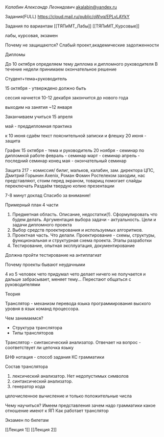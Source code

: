 *Калабин Александр Леонидович*
akalabin@yandex.ru

Задания(FULL)
https://cloud.mail.ru/public/oWvq/EPLvLAYkY

Задания по вариантам
[[ТЯПиМТ_Лабы]]
[[ТЯПиМТ_Курсовые]]

лабы, курсовая, экзамен

Почему не защищаются?
Слабый проект,академические задолженности

Дипломы

До 10 октября определяем тему диплома и дипломного руководителя
В течение недели принимаем окончательное решение

Студент+тема+руководитель

15 октября - утверждено должно быть

сессия начнется 10-12 декабря закончится до нового года

выходим на занятия ~12 января

Заканчиваем учиться 15 апреля

май - преддипломная практика

к 10 июня сдаём текст пояснительной записки и флешку
20 июня - защита

График
15 октября - тема и руководитель
20 ноября - семинар по дипломной работе
февраль - семинар
март - семинар
апрель - последний семинар
конец мая - окончательный семинар

Защита
217 - комиссия/ билиг, мальков, калабин, зам. директора ЦПС, Дмитрий Горынин Axenix, Роман Фомин Ростелеком
заходим, нас представляют, стоим перед экраном, товарищ помогает слайды переключать
Раздаём твердую копию презентации

7-8 минут доклад
Спасибо за внимание!

Примерный план
4 части
1. Предметная область. Описание, недостатки(!). Сформулировать что будем делать. Аргументация выбора задачи - актуальность. Цели и задачи дипломного проекта
2. Выбор средств проектирования и используемых алгоритмов.
3. Проектная часть. Что делали. Проектирование - схемы, структуры, функциональная и структурная схема проекта. Этапы разработки
4. Тестирование, опытная эксплуатация, документирование

Должна пройти тестирование на антиплагиат

Почему проекты бывают неудачными

4 из 5 человек чето придумал чето делает ничего не получается и дальше забрасывает, меняет тему... Перестают общаться с руководителями


Теория

Транслятор - механизм перевода языка программирования выского уровня в язык команд процессора.

Чем занимаемся?
* Структура транслятора
* Типы трансляторов

Транслятор - синтаксический анализатор. Отвечает на вопрос - соответствует ли цепочка языку

БНФ нотация - способ задания КС грамматики

Состав транслятора
1. лексический анализатор. Нет недопустимых символов
2. синтаксический анализатор. 
3. генератор кода

целочисленное вычисление и только положительные числа

Чему научиться? 
Имеем представления зачем надо грамматики какое отношение имеют к ЯП
Как работает транслятор

Экзамен по билетам

[[Лекция 1]]
[[Лекция 2]]
